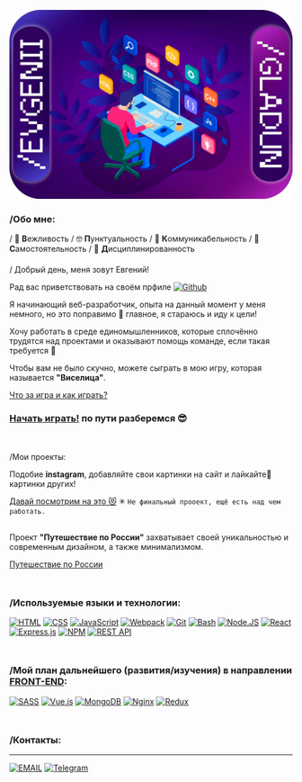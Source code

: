 [![Header](./rsc/vendor/EVGENII.png)](https://github.com/EvgeniiGladun)

### /Обо мне:
/ &#128578; <b>В</b>ежливость
/ &#129299; <b>П</b>унктуальность
/ &#128101; <b>К</b>оммуникабельность
/ &#129337; <b>C</b>амостоятельность
/ &#128678; <b>Д</b>исциплинированность
<p style="margin-top: 20px"></p>
/ Добрый день, меня зовут Евгений!

Рад вас приветствовать на своём прфиле 
[![Github](https://img.shields.io/badge/-Github-090909?style=flat&logo=Github)](https://github.com/EvgeniiGladun)

<p style="margin-top: 5px"></p>
Я начинающий веб-разработчик, опыта на данный момент у меня немного, но это поправимо &#127773; главное, я стараюсь и иду к цели!
<p style="margin-top: 5px"></p>
Хочу работать в среде единомышленников, которые сплочённо трудятся над проектами и оказывают помощь команде, если такая требуется &#128578;
<p style="margin-top: 5px"></p>
Чтобы вам не было скучно, можете сыграть в мою игру, которая называется <b>"Виселица"</b>.

[Что за игра и как играть?](https://github.com/EvgeniiGladun/game-Hangman#что-за-игра 'Лучше ознакомиться, правильно &#128126;')
### [Начать играть!](https://evgeniigladun.github.io/game-Hangman/ 'Сразу так? А вы рисковый! &#128563;') по пути разберемся &#128526;

<p style="margin: 50px 0"></p>

/Мои проекты:
<p></p>
Подобие <b>instagram</b>, добавляйте свои картинки на сайт и лайкайте&#128159;
 картинки других! 

[Давай посмотрим на это &#128571;](https://evgeniigladun.github.io/mesto 'Кликай и наслаждайся!')
&#10035; `Не финальный прооект, ещё есть над чем работать.`

<p style="margin-top: 30px"></p>
Проект <b>"Путешествие по России"</b> захватывает своей уникальностью и современным дизайном, а также минимализмом.

[Путешествие по России](https://evgeniigladun.github.io/russian-travel/ 'Поехали по России!')

<p style="margin: 50px 0"></p>

### /Используемые языки и технологии:

[![HTML](https://img.shields.io/badge/-HTML-7f000f?style=for-the-badge&logo=html5)](https://github.com/EvgeniiGladun/EvgeniiGladun/blob/main/rsc/languagesAndTechnologies.md#html---язык-разметки-на-котором-строятся-сайты-сообщает-браузеру-что-должно-появиться-на-экране-заголовки-абзацы-ссылки-списки---любые-блоки-на-которые-делится-страница 'HTML - Язык разметки, на котором строятся сайты. Сообщает браузеру, что должно появиться на экране: заголовки, абзацы, ссылки, списки - любые блоки, на которые делится страница.')
[![CSS](https://img.shields.io/badge/-CSS-013685?style=for-the-badge&logo=css3&logoColor=blue)](https://github.com/EvgeniiGladun/EvgeniiGladun/blob/main/rsc/languagesAndTechnologies.md#css---язык-стилей-если-один-элемент-большой-и-красный-а-другой-маленький-и-зеленый-это-сделано-на-css 'CSS - Язык стилей. Если один элемент большой и красный, а другой маленький и зеленый, это сделано на CSS.')
[![JavaScript](https://img.shields.io/badge/-JavaScript-6c6e03?style=for-the-badge&logo=JavaScript&logoColor=E9D54D)](https://github.com/EvgeniiGladun/EvgeniiGladun/blob/main/rsc/languagesAndTechnologies.md#javascript---самый-популярный-язык-программирования-в-интернете-описывает-поведение-элементов-веб-страницы-или-браузера-когда-мы-пишем-пост-и-нажимаем-отправить-за-дело-берётся-javascript-и-добавляет-наш-пост-на-страницу 'JavaScript - Самый популярный язык программирования в интернете. Описывает поведение элементов веб-страницы или браузера. Когда мы пишем пост и нажимаем «отправить», за дело берётся JavaScript и добавляет наш пост на страницу.')
[![Webpack](https://img.shields.io/badge/-Webpack-00a2ff?style=for-the-badge&logo=Webpack)](https://github.com/EvgeniiGladun/EvgeniiGladun/blob/main/rsc/languagesAndTechnologies.md#вебпак--это-сборщик-модулей-он-анализирует-модули-приложения-создает-граф-зависимостей-затем-собирает-модули-в-правильном-порядке-в-один-или-более-бандл-bundle-на-который-может-ссылаться-файл-indexhtml 'Вебпак — это сборщик модулей. Он анализирует модули приложения, создает граф зависимостей, затем собирает модули в правильном порядке в один или более бандл (bundle), на который может ссылаться файл «index.html».')
[![Git](https://img.shields.io/badge/-Git-8a0000?style=for-the-badge&logo=Git)](https://github.com/EvgeniiGladun/EvgeniiGladun/blob/main/rsc/languagesAndTechnologies.md#github---облачный-сервис-чтобы-работать-над-кодом-в-команде 'Github - Облачный сервис, чтобы работать над кодом в команде.')
[![Bash](https://img.shields.io/badge/-Bash-090909?style=for-the-badge&logo=gnu-bash&logoColor=white)](https://github.com/EvgeniiGladun/EvgeniiGladun/blob/main/rsc/languagesAndTechnologies.md#bash---это-программная-оболочка-которая-позволяет-взаимодействовать-с-программами-и-системами-компьютера-с-помощью-команд 'Bash - Это программная оболочка, которая позволяет взаимодействовать с программами и системами компьютера с помощью команд.')
[![Node.JS](https://img.shields.io/badge/-Node.JS-244700?style=for-the-badge&logo=nodedotjs)](https://github.com/EvgeniiGladun/EvgeniiGladun/blob/main/rsc/languagesAndTechnologies.md#nodejs---раньше-javascript-работал-только-в-браузере-nodejs-позволила-писать-на-javascript-и-серверный-код-мы-разберёмся-с-тем-как-nodejs-обрабатывает-запросы-на-сервере-и-реализуем-часть-серверной-логики-учить-ещё-один-язык-программирования-не-придётся---всё-работает-на-javascript 'Node.js - Раньше JavaScript работал только в браузере. Node.js позволила писать на JAvaScript и серверный код. Мы разберёмся с тем, как Node.js обрабатывает запросы на сервере, и реализуем часть серверной логики. Учить ещё один язык программирования не придётся - всё работает на JavaScript.')
[![React](https://img.shields.io/badge/react-%2320232a.svg?style=for-the-badge&logo=react&logoColor=%2361DAFB)](https://github.com/EvgeniiGladun/EvgeniiGladun/blob/main/rsc/languagesAndTechnologies.md#react---библиотека-для-разработки-интерфейсов-созданная-в-facebook-react-позволяет-делать-компоненты-интерфейса-быстрее-и-переиспользовать-их-на-разных-страницах-сайта-сегодня-большинство-работодателей-требуют-опыт-работы-с-react-или-другой-похожей-библиотекой 'React - Библиотека для разработки интерфейсов, созданная в Facebook. React позволяет делать компоненты интерфейса быстрее и переиспользовать их на разных страницах сайта. Сегодня большинство работодателей требуют опыт работы с React или другой похожей библиотекой.')
[![Express.js](https://img.shields.io/badge/express.js-%2320232a.svg?style=for-the-badge&logo=express&logoColor=%2361DAFB)](https://github.com/EvgeniiGladun/EvgeniiGladun/blob/main/rsc/languagesAndTechnologies.md#expressjs---самый-популярный-фреймворк-для-разработки-бэкенда-на-node-js-позволяет-быстро-развернуть-сервер-и-проще-поддерживать-серверный-код 'Express.js - Самый популярный фреймворк для разработки бэкенда на Node. js. Позволяет быстро развернуть сервер и проще поддерживать серверный код.')
[![NPM](https://img.shields.io/badge/NPM-%2320232a.svg?style=for-the-badge&logo=npm&logoColor=white)](https://github.com/EvgeniiGladun/EvgeniiGladun/blob/main/rsc/languagesAndTechnologies.md#менеджер-пакетов-входящий-в-состав-nodejs-установка-пакета-производится-при-помощи-команды-npm-install-все-доступные-для-установки-пакеты-и-их-краткое-описание-npm-search-этой-же-командой-можно-производить-выборочный-поиск-пакетов 'Менеджер пакетов, входящий в состав Node.js. Установка пакета производится при помощи команды: npm install Все доступные для установки пакеты и их краткое описание: npm search Этой же командой можно производить выборочный поиск пакетов.')
[![REST API](https://img.shields.io/badge/REST_API-%2320232a.svg?style=for-the-badge&logo=strapi&logoColor=blue)](https://github.com/EvgeniiGladun/EvgeniiGladun/blob/main/rsc/languagesAndTechnologies.md#архитектурный-стиль-взаимодействия-компонентов-распределённого-приложения-в-сети-другими-словами-rest---это-набор-правил-того-как-программисту-организовать-написание-кода-серверного-приложения-чтобы-все-системы-легко-обменивались-данными-и-приложение-можно-было-масштабировать-rest-представляет-собой-согласованный-набор-ограничений-учитываемых-при-проектировании-распределённой-гипермедиа-системы-в-определённых-случаях-это-приводит-к-повышению-производительности-и-упрощению-архитектуры-в-широком-смысле-компоненты-в-rest-взаимодействуют-наподобие-взаимодействия-клиентов-и-серверов-во-всемирной-паутине-rest-является-альтернативой-rpc 'Архитектурный стиль взаимодействия компонентов распределённого приложения в сети. Другими словами, REST - это набор правил того, как программисту организовать написание кода серверного приложения, чтобы все системы легко обменивались данными и приложение можно было масштабировать....')

<p style="margin: 50px 0"></p>

### /Мой план дальнейшего (развития/изучения) в направлении <a href="https://tproger.ru/translations/frontend-backend-interaction/" title="Что это такое &#128065;">FRONT-END</a>:
[![SASS](https://img.shields.io/badge/SASS-%2320232a.svg?style=for-the-badge&logo=SASS&logoColor=hotpink)](https://github.com/EvgeniiGladun/EvgeniiGladun/blob/main/rsc/languagesAndTechnologies.md#модуль-включенный-в-haml-sass---это-метаязык-на-основе-css-предназначенный-для-увеличения-уровня-абстракции-css-кода-и-упрощения-файлов-каскадных-таблиц-стилей 'Модуль, включенный в Haml. Sass - это метаязык на основе CSS, предназначенный для увеличения уровня абстракции CSS-кода и упрощения файлов каскадных таблиц стилей.')
[![Vue.js](https://img.shields.io/badge/vue.js-%2320232a.svg?style=for-the-badge&logo=vuedotjs&logoColor=%234FC08D)](https://github.com/EvgeniiGladun/EvgeniiGladun/blob/main/rsc/languagesAndTechnologies.md#javascript-фреймворк-с-открытым-исходным-кодом-для-создания-пользовательских-интерфейсов-легко-интегрируется-в-проекты-с-использованием-других-javascript-библиотек-может-функционировать-как-веб-фреймворк-для-разработки-одностраничных-приложений-в-реактивном-стиле 'JavaScript-фреймворк с открытым исходным кодом для создания пользовательских интерфейсов. Легко интегрируется в проекты с использованием других JavaScript-библиотек. Может функционировать как веб-фреймворк для разработки одностраничных приложений в реактивном стиле.')
[![MongoDB](https://img.shields.io/badge/Mongo_DB-%2320232a.svg?style=for-the-badge&logo=mongodb&logoColor=green)](https://github.com/EvgeniiGladun/EvgeniiGladun/blob/main/rsc/languagesAndTechnologies.md#mongodb---одна-из-самых-распространённых-баз-данных-и-самая-популярная-среди-баз-которые-используют-с-nodejs-если-в-вакансии-нужна-node-js-скорее-всего-нужна-и-mongodb 'MongoDB - Одна из самых распространённых баз данных и самая популярная среди баз, которые используют с Node.js. Если в вакансии нужна Node. js, скорее всего, нужна и MongoDB.')
[![Nginx](https://img.shields.io/badge/nginx-%2320232a.svg?style=for-the-badge&logo=nginx&logoColor=green)](https://github.com/EvgeniiGladun/EvgeniiGladun/blob/main/rsc/languagesAndTechnologies.md#nginx---программа-для-создания-и-настройки-сервера-может-обрабатывать-десятки-тысяч-запросов-в-секунду-треть-всех-сайтов-в-интернете-используют-nginx-и-мы-не-не-можем-не-отметить-что-nginx-разработали-два-программиста-из-россии-игорь-сысоев-и-максим-коновалов 'Nginx - Программа для создания и настройки сервера. Может обрабатывать десятки тысяч запросов в секунду. Треть всех сайтов в интернете используют Nginx. И мы не не можем не отметить, что Nginx разработали два программиста из России: Игорь Сысоев и Максим Коновалов.')
[![Redux](https://img.shields.io/badge/redux-%2320232a.svg?style=for-the-badge&logo=redux&logoColor=white)](https://github.com/EvgeniiGladun/EvgeniiGladun/blob/main/rsc/languagesAndTechnologies.md#библиотека-для-javascript-с-открытым-исходным-кодом-предназначенная-для-управления-состоянием-приложения-чаще-всего-используется-в-связке-с-react-или-angular-для-разработки-клиентской-части-содержит-ряд-инструментов-позволяющих-значительно-упростить-передачу-данных-хранилища-через-контекст-создатели-даниил-абрамов-и-эндрю-кларк 'Библиотека для JavaScript с открытым исходным кодом, предназначенная для управления состоянием приложения. Чаще всего используется в связке с React или Angular для разработки клиентской части. Содержит ряд инструментов, позволяющих значительно упростить передачу данных хранилища через контекст. Создатели: Даниил Абрамов и Эндрю Кларк.')

<p style="margin: 50px 0"></p>

### /Контакты:
***
[![EMAIL](https://img.shields.io/badge/-e~mail-090909?style=for-the-badge&logo=gmail&logoColor=E9D54D)](mailto:me@eev9enn.ru 'Написать мне письмо &#128231;')
[![Telegram](https://img.shields.io/badge/-Telegram-090909?style=for-the-badge&logo=telegram&logoColor=27A0D9)](https://t.me/EEv9ENN 'Написать мне в &#64;Telegram')
